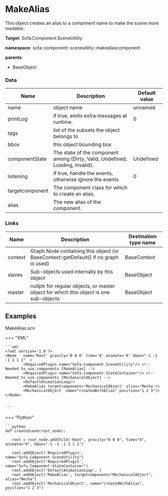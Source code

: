 <!-- generate_doc -->
# MakeAlias

This object creates an alias to a component name to make the scene more readable.


__Target__: Sofa.Component.SceneUtility

__namespace__: sofa::component::sceneutility::makealiascomponent

__parents__:

- BaseObject

### Data

<table>
    <thead>
        <tr>
            <th>Name</th>
            <th>Description</th>
            <th>Default value</th>
        </tr>
    </thead>
    <tbody>
	<tr>
		<td>name</td>
		<td>
object name
		</td>
		<td>unnamed</td>
	</tr>
	<tr>
		<td>printLog</td>
		<td>
if true, emits extra messages at runtime.
		</td>
		<td>0</td>
	</tr>
	<tr>
		<td>tags</td>
		<td>
list of the subsets the object belongs to
		</td>
		<td></td>
	</tr>
	<tr>
		<td>bbox</td>
		<td>
this object bounding box
		</td>
		<td></td>
	</tr>
	<tr>
		<td>componentState</td>
		<td>
The state of the component among (Dirty, Valid, Undefined, Loading, Invalid).
		</td>
		<td>Undefined</td>
	</tr>
	<tr>
		<td>listening</td>
		<td>
if true, handle the events, otherwise ignore the events
		</td>
		<td>0</td>
	</tr>
	<tr>
		<td>targetcomponent</td>
		<td>
The component class for which to create an alias.
		</td>
		<td></td>
	</tr>
	<tr>
		<td>alias</td>
		<td>
The new alias of the component.
		</td>
		<td></td>
	</tr>

</tbody>
</table>

### Links


| Name | Description | Destination type name |
| ---- | ----------- | --------------------- |
|context|Graph Node containing this object (or BaseContext::getDefault() if no graph is used)|BaseContext|
|slaves|Sub-objects used internally by this object|BaseObject|
|master|nullptr for regular objects, or master object for which this object is one sub-objects|BaseObject|

## Examples 

MakeAlias.scn

=== "XML"

    ```xml
    <?xml version='1.0'?>                                               
    <Node 	name='Root' gravity='0 0 0' time='0' animate='0' bbox="-1 -1 -1 1 1 1"  >   
            <RequiredPlugin name="Sofa.Component.SceneUtility"/> <!-- Needed to use components [MakeAlias] -->
            <RequiredPlugin name="Sofa.Component.StateContainer"/> <!-- Needed to use components [MechanicalObject] -->
            <DefaultAnimationLoop/>
            <MakeAlias targetcomponent='MechanicalObject' alias='Mecha'/>    
            <MechanicalObject  name="createdWithAlias" position="1 2 3"/>    
    </Node>                                                             
    

    ```

=== "Python"

    ```python
    def createScene(root_node):

       root = root_node.addChild('Root', gravity="0 0 0", time="0", animate="0", bbox="-1 -1 -1 1 1 1")

       root.addObject('RequiredPlugin', name="Sofa.Component.SceneUtility")
       root.addObject('RequiredPlugin', name="Sofa.Component.StateContainer")
       root.addObject('DefaultAnimationLoop', )
       root.addObject('MakeAlias', targetcomponent="MechanicalObject", alias="Mecha")
       root.addObject('MechanicalObject', name="createdWithAlias", position="1 2 3")
    ```


